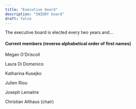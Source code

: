 ```yaml
---
title: "Executive board"
description: "SNIDDY board"
draft: false
---
```


The executive board is elected every two years and...

#### Current members (reverse alphabetical order of first names)

Megan O'Driscoll

Laura Di Domenico

Katharina Kusejko

Julien Riou

Joseph Lemaitre

Christian Althaus (chair)





